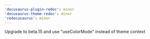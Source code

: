 ```yaml
---
'docusaurus-plugin-redoc': minor
'docusaurus-theme-redoc': minor
'redocusaurus': minor
---
```


Upgrade to beta.15 and use "useColorMode" instead of theme context
